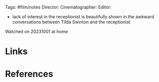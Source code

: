Tags: #film/notes 
Director:
Cinematographer: 
Editor:

- lack of interest in the receptionist is beautifully shown in the awkward conversations between Tilda Swinton and the receptionist

Watched on 20231001 at home

# Links

# References